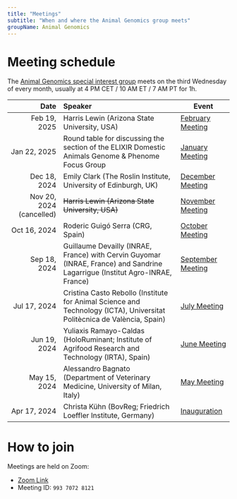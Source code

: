 ```yaml
---
title: "Meetings"
subtitle: "When and where the Animal Genomics group meets"
groupName: Animal Genomics
---
```


# Meeting schedule

The [Animal Genomics special interest group](/special-interest-groups/animal-genomics) meets on the third Wednesday
of every month, usually at 4 PM CET / 10 AM ET / 7 AM PT for 1h.

|                     Date | Speaker                                                                                                                      | Event                                                        |
| -----------------------: | :--------------------------------------------------------------------------------------------------------------------------- | ------------------------------------------------------------ |
|             Feb 19, 2025 | Harris Lewin (Arizona State University, USA)                                                                                 | [February Meeting](/events/2025/SIG_animalgenomics_Feb)      |
|             Jan 22, 2025 | Round table for discussing the section of the ELIXIR Domestic Animals Genome & Phenome Focus Group                           | [January Meeting](/events/2025/SIG_animalgenomics_Jan)       |
|             Dec 18, 2024 | Emily Clark (The Roslin Institute, University of Edinburgh, UK)                                                              | [December Meeting](/events/2024/SIG_animalgenomics_Dec)      |
| Nov 20, 2024 (cancelled) | ~~Harris Lewin (Arizona State University, USA)~~                                                                             | [November Meeting](/events/2024/SIG_animalgenomics_Nov)      |
|             Oct 16, 2024 | Roderic Guigó Serra (CRG, Spain)                                                                                             | [October Meeting](/events/2024/SIG_animalgenomics_Oct)       |
|             Sep 18, 2024 | Guillaume Devailly (INRAE, France) with Cervin Guyomar (INRAE, France) and Sandrine Lagarrigue (Institut Agro-INRAE, France) | [September Meeting](/events/2024/SIG_animalgenomics_Sept)    |
|             Jul 17, 2024 | Cristina Casto Rebollo (Institute for Animal Science and Technology (ICTA), Universitat Politècnica de València, Spain)      | [July Meeting](/events/2024/SIG_animalgenomics_July)         |
|             Jun 19, 2024 | Yuliaxis Ramayo-Caldas (HoloRuminant; Institute of Agrifood Research and Technology (IRTA), Spain)                           | [June Meeting](/events/2024/SIG_animalgenomics_June)         |
|             May 15, 2024 | Alessandro Bagnato (Department of Veterinary Medicine, University of Milan, Italy)                                           | [May Meeting](/events/2024/SIG_animalgenomics_May)           |
|             Apr 17, 2024 | Christa Kühn (BovReg; Friedrich Loeffler Institute, Germany)                                                                 | [Inauguration](/events/2024/SIG_animalgenomics_inauguration) |

# How to join

Meetings are held on Zoom:

- [Zoom Link](https://rediris.zoom.us/j/99370728121)
- Meeting ID: `993 7072 8121`
